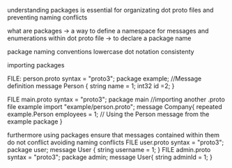 


understanding packages is essential for organizating dot proto files and preventing naming conflicts


what are packages
-> a way to define a namespace for messages and enumerations within dot proto file
-> to declare a package name 

package naming conventions
lowercase
dot notation
consistenty 


importing packages

FILE: 
person.proto
syntax = "proto3";
package example;
//Message definition
message Person {
    string name = 1;
    int32 id =2;
}

FILE
main.proto
syntax = "proto3";
package main
//importing another .proto file example
import "example/person.proto";
message Company{
    repeated example.Person employees = 1; // Using the Person message from the example package
}


furthermore using packages ensure that messages contained within them do not conflict 
avoiding naming conflicts
FILE
user.proto
syntax = "proto3";
package user;
message User {
    string username = 1;
}
FILE
admin.proto
syntax = "proto3";
package admin;
message User{
    string adminId = 1;
}

